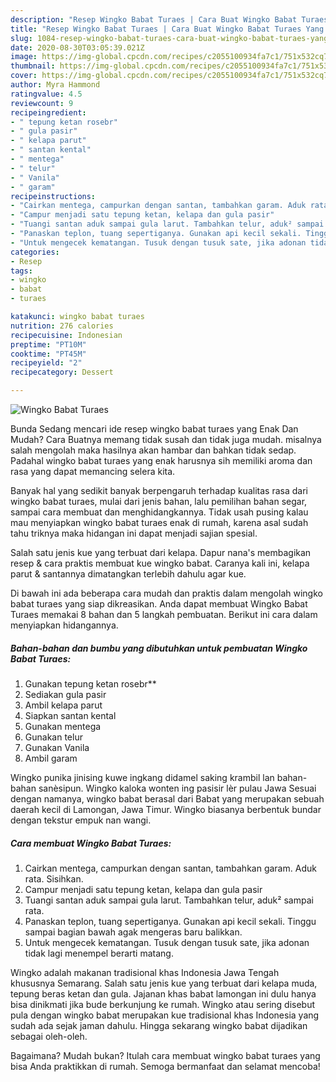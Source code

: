 ```yaml
---
description: "Resep Wingko Babat Turaes | Cara Buat Wingko Babat Turaes Yang Bikin Ngiler"
title: "Resep Wingko Babat Turaes | Cara Buat Wingko Babat Turaes Yang Bikin Ngiler"
slug: 1084-resep-wingko-babat-turaes-cara-buat-wingko-babat-turaes-yang-bikin-ngiler
date: 2020-08-30T03:05:39.021Z
image: https://img-global.cpcdn.com/recipes/c2055100934fa7c1/751x532cq70/wingko-babat-turaes-foto-resep-utama.jpg
thumbnail: https://img-global.cpcdn.com/recipes/c2055100934fa7c1/751x532cq70/wingko-babat-turaes-foto-resep-utama.jpg
cover: https://img-global.cpcdn.com/recipes/c2055100934fa7c1/751x532cq70/wingko-babat-turaes-foto-resep-utama.jpg
author: Myra Hammond
ratingvalue: 4.5
reviewcount: 9
recipeingredient:
- " tepung ketan rosebr"
- " gula pasir"
- " kelapa parut"
- " santan kental"
- " mentega"
- " telur"
- " Vanila"
- " garam"
recipeinstructions:
- "Cairkan mentega, campurkan dengan santan, tambahkan garam. Aduk rata. Sisihkan."
- "Campur menjadi satu tepung ketan, kelapa dan gula pasir"
- "Tuangi santan aduk sampai gula larut. Tambahkan telur, aduk² sampai rata."
- "Panaskan teplon, tuang sepertiganya. Gunakan api kecil sekali. Tinggu sampai bagian bawah agak mengeras baru balikkan."
- "Untuk mengecek kematangan. Tusuk dengan tusuk sate, jika adonan tidak lagi menempel berarti matang."
categories:
- Resep
tags:
- wingko
- babat
- turaes

katakunci: wingko babat turaes 
nutrition: 276 calories
recipecuisine: Indonesian
preptime: "PT10M"
cooktime: "PT45M"
recipeyield: "2"
recipecategory: Dessert

---
```



![Wingko Babat Turaes](https://img-global.cpcdn.com/recipes/c2055100934fa7c1/751x532cq70/wingko-babat-turaes-foto-resep-utama.jpg)

Bunda Sedang mencari ide resep wingko babat turaes yang Enak Dan Mudah? Cara Buatnya memang tidak susah dan tidak juga mudah. misalnya salah mengolah maka hasilnya akan hambar dan bahkan tidak sedap. Padahal wingko babat turaes yang enak harusnya sih memiliki aroma dan rasa yang dapat memancing selera kita.

Banyak hal yang sedikit banyak berpengaruh terhadap kualitas rasa dari wingko babat turaes, mulai dari jenis bahan, lalu pemilihan bahan segar, sampai cara membuat dan menghidangkannya. Tidak usah pusing kalau mau menyiapkan wingko babat turaes enak di rumah, karena asal sudah tahu triknya maka hidangan ini dapat menjadi sajian spesial.

Salah satu jenis kue yang terbuat dari kelapa. Dapur nana&#39;s membagikan resep &amp; cara praktis membuat kue wingko babat. Caranya kali ini, kelapa parut &amp; santannya dimatangkan terlebih dahulu agar kue.


Di bawah ini ada beberapa cara mudah dan praktis dalam mengolah wingko babat turaes yang siap dikreasikan. Anda dapat membuat Wingko Babat Turaes memakai 8 bahan dan 5 langkah pembuatan. Berikut ini cara dalam menyiapkan hidangannya.

<!--inarticleads1-->

##### Bahan-bahan dan bumbu yang dibutuhkan untuk pembuatan Wingko Babat Turaes:

1. Gunakan  tepung ketan rosebr**
1. Sediakan  gula pasir
1. Ambil  kelapa parut
1. Siapkan  santan kental
1. Gunakan  mentega
1. Gunakan  telur
1. Gunakan  Vanila
1. Ambil  garam


Wingko punika jinising kuwe ingkang didamel saking krambil lan bahan-bahan sanèsipun. Wingko kaloka wonten ing pasisir lèr pulau Jawa Sesuai dengan namanya, wingko babat berasal dari Babat yang merupakan sebuah daerah kecil di Lamongan, Jawa Timur. Wingko biasanya berbentuk bundar dengan tekstur empuk nan wangi. 

<!--inarticleads2-->

##### Cara membuat Wingko Babat Turaes:

1. Cairkan mentega, campurkan dengan santan, tambahkan garam. Aduk rata. Sisihkan.
1. Campur menjadi satu tepung ketan, kelapa dan gula pasir
1. Tuangi santan aduk sampai gula larut. Tambahkan telur, aduk² sampai rata.
1. Panaskan teplon, tuang sepertiganya. Gunakan api kecil sekali. Tinggu sampai bagian bawah agak mengeras baru balikkan.
1. Untuk mengecek kematangan. Tusuk dengan tusuk sate, jika adonan tidak lagi menempel berarti matang.


Wingko adalah makanan tradisional khas Indonesia Jawa Tengah khususnya Semarang. Salah satu jenis kue yang terbuat dari kelapa muda, tepung beras ketan dan gula. Jajanan khas babat lamongan ini dulu hanya bisa dinikmati jika bude berkunjung ke rumah. Wingko atau sering disebut pula dengan wingko babat merupakan kue tradisional khas Indonesia yang sudah ada sejak jaman dahulu. Hingga sekarang wingko babat dijadikan sebagai oleh-oleh. 

Bagaimana? Mudah bukan? Itulah cara membuat wingko babat turaes yang bisa Anda praktikkan di rumah. Semoga bermanfaat dan selamat mencoba!
